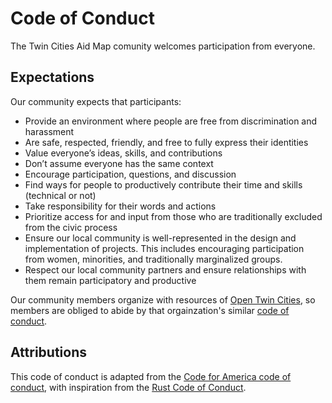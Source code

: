 # Code of Conduct

The Twin Cities Aid Map comunity welcomes participation from everyone. 

## Expectations 

Our community expects that participants:

* Provide an environment where people are free from discrimination and harassment
* Are safe, respected, friendly, and free to fully express their identities
* Value everyone’s ideas, skills, and contributions
* Don’t assume everyone has the same context 
* Encourage participation, questions, and discussion
* Find ways for people to productively contribute their time and skills (technical or not) 
* Take responsibility for their words and actions
* Prioritize access for and input from those who are traditionally excluded from the civic process
* Ensure our local community is well-represented in the design and implementation of projects. This includes encouraging participation from women, minorities, and traditionally marginalized groups.
* Respect our local community partners and ensure relationships with them remain participatory and productive

Our community members organize with resources of [Open Twin Cities](https://www.opentwincities.org/), so members are obliged to abide by that orgainzation's similar [code of conduct](https://www.opentwincities.org/about/#code-of-conduct).

## Attributions 

This code of conduct is adapted from the [Code for America code of conduct](https://brigade.codeforamerica.org/about/code-of-conduct), with inspiration from the [Rust Code of Conduct](https://www.rust-lang.org/policies/code-of-conduct). 